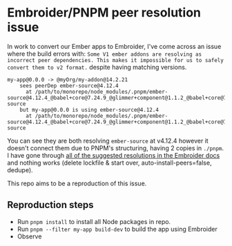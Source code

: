 # Embroider/PNPM peer resolution issue
In work to convert our Ember apps to Embroider, I've come across an issue where the build errors with: 
`Some V1 ember addons are resolving as incorrect peer dependencies. This makes it impossible for us to safely convert them to v2 format.` despite having matching versions.

```
my-app@0.0.0 -> @myOrg/my-addon@14.2.21
    sees peerDep ember-source@4.12.4
      at /path/to/monorepo/node_modules/.pnpm/ember-source@4.12.4_@babel+core@7.24.9_@glimmer+component@1.1.2_@babel+core@7.24.9__@glint+template@1.4.0_webpack@5.92.1/node_modules/ember-source
    but my-app@0.0.0 is using ember-source@4.12.4
      at /path/to/monorepo/node_modules/.pnpm/ember-source@4.12.4_@babel+core@7.24.9_@glimmer+component@1.1.2_@babel+core@7.24.9__@glint+te_d57u3ixfkr4qimpfqyd7ephogm/node_modules/ember-source
```

You can see they are both resolving `ember-source` at v4.12.4 however it doesn't connect them due to PNPM's structuring, having 2 copies in `./pnpm`. I have gone through [all of the suggested resolutions in the Embroider docs](https://github.com/embroider-build/embroider/blob/main/docs/peer-dependency-resolution-issues.md) and nothing works (delete lockfile & start over, auto-install-peers=false, dedupe).

This repo aims to be a reproduction of this issue. 

## Reproduction steps

- Run `pnpm install` to install all Node packages in repo. 
- Run `pnpm --filter my-app build-dev` to build the app using Embroider
- Observe